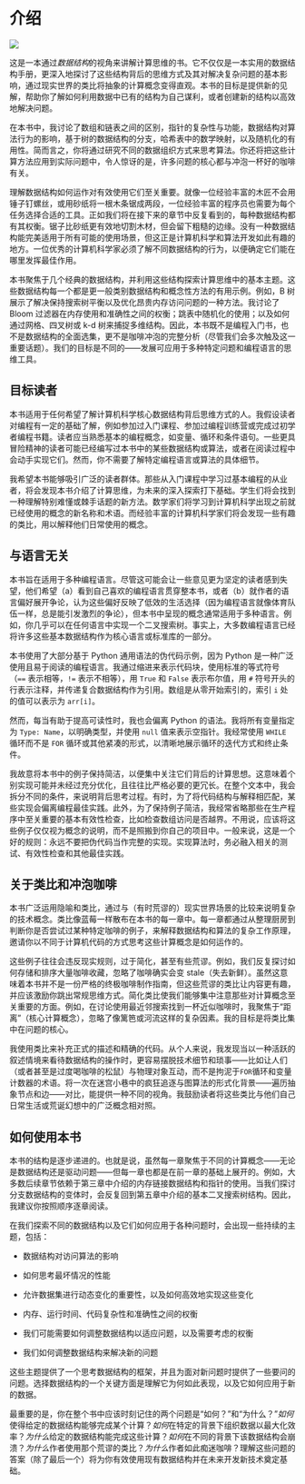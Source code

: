 # 介绍

![](img/chapterart.png)

这是一本通过*数据结构*的视角来讲解计算思维的书。它不仅仅是一本实用的数据结构手册，更深入地探讨了这些结构背后的思维方式及其对解决复杂问题的基本影响，通过现实世界的类比将抽象的计算概念变得直观。本书的目标是提供新的见解，帮助你了解如何利用数据中已有的结构为自己谋利，或者创建新的结构以高效地解决问题。

在本书中，我讨论了数组和链表之间的区别，指针的复杂性与功能，数据结构对算法行为的影响，基于树的数据结构的分支，哈希表中的数学映射，以及随机化的有用性。简而言之，你将通过研究不同的数据组织方式来思考算法。你还将把这些计算方法应用到实际问题中，令人惊讶的是，许多问题的核心都与冲泡一杯好的咖啡有关。

理解数据结构如何运作对有效使用它们至关重要。就像一位经验丰富的木匠不会用锤子钉螺丝，或用砂纸将一根木条锯成两段，一位经验丰富的程序员也需要为每个任务选择合适的工具。正如我们将在接下来的章节中反复看到的，每种数据结构都有其权衡。锯子比砂纸更有效地切割木材，但会留下粗糙的边缘。没有一种数据结构能完美适用于所有可能的使用场景，但这正是计算机科学和算法开发如此有趣的地方。一位优秀的计算机科学家必须了解不同数据结构的行为，以便确定它们能在哪里发挥最佳作用。

本书聚焦于几个经典的数据结构，并利用这些结构探索计算思维中的基本主题。这些数据结构每一个都是更一般类别数据结构和概念性方法的有用示例。例如，B 树展示了解决保持搜索树平衡以及优化昂贵内存访问问题的一种方法。我讨论了 Bloom 过滤器在内存使用和准确性之间的权衡；跳表中随机化的使用；以及如何通过网格、四叉树或 k-d 树来捕捉多维结构。因此，本书既不是编程入门书，也不是数据结构的全面选集，更不是咖啡冲泡的完整分析（尽管我们会多次触及这一重要话题）。我们的目标是不同的——发展可应用于多种特定问题和编程语言的思维工具。

## 目标读者

本书适用于任何希望了解计算机科学核心数据结构背后思维方式的人。我假设读者对编程有一定的基础了解，例如参加过入门课程、参加过编程训练营或完成过初学者编程书籍。读者应当熟悉基本的编程概念，如变量、循环和条件语句。一些更具冒险精神的读者可能已经编写过本书中的某些数据结构或算法，或者在阅读过程中会动手实现它们。然而，你不需要了解特定编程语言或算法的具体细节。

我希望本书能够吸引广泛的读者群体。那些从入门课程中学习过基本编程的从业者，将会发现本书介绍了计算思维，为未来的深入探索打下基础。学生们将会找到一种理解特别难懂或棘手话题的新方法。数学家们将学习到计算机科学出现之前就已经使用的概念的新名称和术语。而经验丰富的计算机科学家们将会发现一些有趣的类比，用以解释他们日常使用的概念。

## 与语言无关

本书旨在适用于多种编程语言。尽管这可能会让一些意见更为坚定的读者感到失望，他们希望（a）看到自己喜欢的编程语言贯穿整本书，或者（b）就作者的语言偏好展开争论，认为这些偏好反映了低效的生活选择（因为编程语言就像体育队伍一样，总是能引发激烈的争论），但本书中呈现的概念通常适用于多种语言。例如，你几乎可以在任何语言中实现一个二叉搜索树。事实上，大多数编程语言已经将许多这些基本数据结构作为核心语言或标准库的一部分。

本书使用了大部分基于 Python 通用语法的伪代码示例，因为 Python 是一种广泛使用且易于阅读的编程语言。我通过缩进来表示代码块，使用标准的等式符号（`==` 表示相等，`!=` 表示不相等），用 `True` 和 `False` 表示布尔值，用 `#` 符号开头的行表示注释，并传递复合数据结构作为引用。数组是从零开始索引的，索引 `i` 处的值可以表示为 `arr[i]`。

然而，每当有助于提高可读性时，我也会偏离 Python 的语法。我将所有变量指定为 `Type: Name`，以明确类型，并使用 `null` 值来表示空指针。我经常使用 `WHILE` 循环而不是 `FOR` 循环或其他紧凑的形式，以清晰地展示循环的迭代方式和终止条件。

我故意将本书中的例子保持简洁，以便集中关注它们背后的计算思想。这意味着个别实现可能并未经过充分优化，且往往比严格必要的更冗长。在整个文本中，我会拆分不同的条件，来说明背后思考过程。有时，为了将代码结构与解释相匹配，某些实现会偏离编程最佳实践。此外，为了保持例子简洁，我经常省略那些在生产程序中至关重要的基本有效性检查，比如检查数组访问是否越界。不用说，应该将这些例子仅仅视为概念的说明，而不是照搬到你自己的项目中。一般来说，这是一个好的规则：永远不要把伪代码当作完整的实现。实现算法时，务必融入相关的测试、有效性检查和其他最佳实践。

## 关于类比和冲泡咖啡

本书广泛运用隐喻和类比，通过与（有时荒谬的）现实世界场景的比较来说明复杂的技术概念。类比像蓝莓一样散布在本书的每一章中。每一章都通过从整理厨房到判断你是否尝试过某种特定咖啡的例子，来解释数据结构和算法的复杂工作原理，邀请你以不同于计算机代码的方式思考这些计算概念是如何运作的。

这些例子往往会违反现实规则，过于简化，甚至有些荒谬。例如，我们反复探讨如何存储和排序大量咖啡收藏，忽略了咖啡确实会变 stale（失去新鲜）。虽然这意味着本书并不是一份严格的终极咖啡制作指南，但这些荒谬的类比让内容更有趣，并应该激励你跳出常规思维方式。简化类比使我们能够集中注意那些对计算概念至关重要的方面。例如，在讨论使用最近邻搜索找到一杯近似咖啡时，我聚焦于“距离”（核心计算概念），忽略了像篱笆或河流这样的复杂因素。我的目标是将类比集中在问题的核心。

我使用类比来补充正式的描述和精确的代码。从个人来说，我发现当以一种活跃的叙述情境来看待数据结构的操作时，更容易摆脱技术细节和琐事——比如让人们（或者甚至是过度喝咖啡的松鼠）与物理对象互动，而不是拘泥于`FOR`循环和变量计数器的术语。将一次在迷宫小巷中的疯狂追逐与图算法的形式化背景——遍历抽象节点和边——对比，能提供一种不同的视角。我鼓励读者将这些类比与他们自己日常生活或荒诞幻想中的广泛概念相对照。

## 如何使用本书

本书的结构是逐步递进的。也就是说，虽然每一章聚焦于不同的计算概念——无论是数据结构还是驱动问题——但每一章也都是在前一章的基础上展开的。例如，大多数后续章节依赖于第三章中介绍的内存链接数据结构和指针的使用。当我们探讨分支数据结构的变体时，会反复回到第五章中介绍的基本二叉搜索树结构。因此，我建议你按照顺序逐章阅读。

在我们探索不同的数据结构以及它们如何应用于各种问题时，会出现一些持续的主题，包括：

+   数据结构对访问算法的影响

+   如何思考最坏情况的性能

+   允许数据集进行动态变化的重要性，以及如何高效地实现这些变化

+   内存、运行时间、代码复杂性和准确性之间的权衡

+   我们可能需要如何调整数据结构以适应问题，以及需要考虑的权衡

+   我们如何调整数据结构来解决新的问题

这些主题提供了一个思考数据结构的框架，并且为面对新问题时提供了一些要问的问题。选择数据结构的一个关键方面是理解它为何如此表现，以及它如何应用于新的数据。

最重要的是，你在整个书中应该时刻记住的两个问题是“如何？”和“为什么？”*如何*使得给定的数据结构能够完成某个计算？*如何*在特定的背景下组织数据以最大化效率？*为什么*给定的数据结构能完成这些计算？*如何*在不同的背景下该数据结构会崩溃？*为什么*作者使用那个荒谬的类比？*为什么*作者如此痴迷咖啡？理解这些问题的答案（除了最后一个）将为你有效使用现有数据结构并在未来开发新技术奠定基础。
